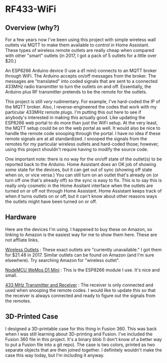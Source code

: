 # RF433-WiFi

## Overview (why?)
For a few years now I've been using this project with simple wireless wall outlets via MQTT to make them available to control in Home Assistant. These types of wireless remote outlets are really cheap when compared with other "smart" outlets (in 2017, I got a pack of 5 outlets for a little over $20.)

An ESP8266 Arduino device (I use a d1 mini) connects to an MQTT broker through WiFi. The Arduino accepts on/off messages from the broker. The messages are "translated" into coded signals that are sent to a connected 433MHz radio transmitter to turn the outlets on and off. Essentially, the Arduino plus RF transmitter pretends to be the remote for the outlets.

This project is still *very* rudimentary. For example, I've hard-coded the IP of the MQTT broker. Also, I reverse-engineered the codes that work with my particular 433MHz remote plugs. I'm putting this out here to see if anybody's interested in making this actually good. Like updating the ESP8266 web portal to do more than just the WiFi setup. At the very least, the MQTT setup could be on the web portal as well. It would also be nice to handle the remote code snooping through the portal. I have no idea if these remote signals are at all standardized. I snooped the signals from the remotes for my particular wireless outlets and hard-coded those; however, using this project shouldn't require having to modify the source code.

One important note: there is no way for the on/off state of the outlet(s) to be reported back to the Arduino. Home Assistant does an OK job of showing *some* state for the devices, but it can get out of sync (showing off state when on, or vice versa.) You can still turn on an outlet that's already on (or turn off one that's already off) so the sync is easy to fix. This is to say this is really only cosmetic in the Home Assitant interface when the outlets are turned on or off *not* through Home Assistant. Home Assistant keeps track of when *it* turns outlets on or off, but it can't know about other reasons ways the outlets might have been turned on or off.

## Hardware
Here are the devices I'm using. I happened to buy these on Amazon, so linking to Amazon is the easiest way for me to show them here. These are not affliate links.

[Wireless Outlets](https://a.co/d/2EBIMxp) : These exact outlets are "currently unavailable." I got them for $21.48 in 2017. Similar outlets can be found on Amazon (and I'm sure elsewhere). Try searching Amazon for "wireless outlet".

[NodeMCU WeMos D1 Mini](https://a.co/d/5vs8sCT) : This is the ESP8266 module I use. It's nice and small.

[433 MHz Transmitter and Receiver](https://a.co/d/fXiLwbL) : The receiver is only connected and used when snooping the remote codes. I would like to update this so that the receiver is always connected and ready to figure out the signals from the remotes.

## 3D-Printed Case
I designed a 3D-printable case for this thing in Fusion 360. This was back when I was still learning about 3D-printing and Fusion. I've included the Fusion 360 file in this project. It's a binary blob (I don't know of a better way to put a Fusion file into a git repo). The case is two colors, printed as two separate objects that are then joined together. I definitely wouldn't make the case this way today, but I'm including it anyway.